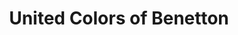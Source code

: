 ---
title: "United Colors of Benetton"
url: /saint-germain-en-laye/united-colors-of-benetton/
shop: vêtements
---